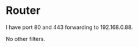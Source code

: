 # Router
I have port 80 and 443 forwarding to 192.168.0.88.

No other filters.


<!--stackedit_data:
eyJoaXN0b3J5IjpbMTc2NDUwNzExN119
-->